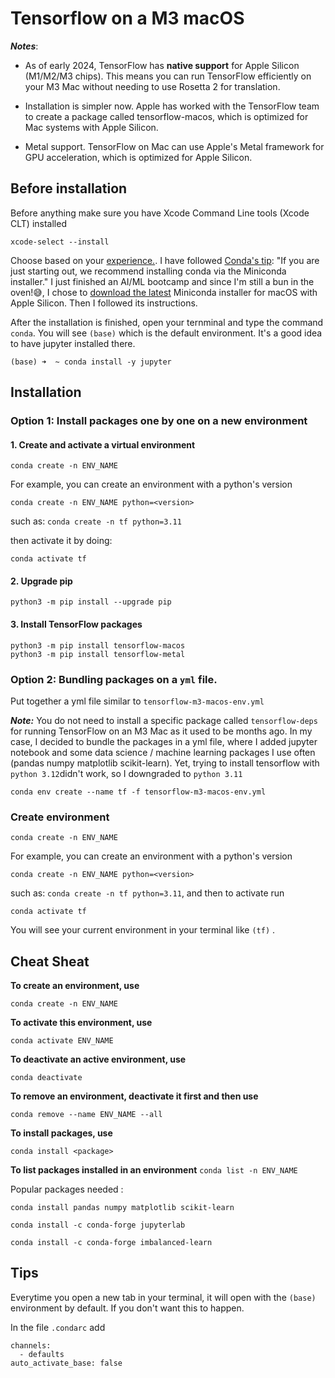 # Tensorflow on a M3 macOS

***Notes***: 
- As of early 2024, TensorFlow has **native support** for Apple Silicon (M1/M2/M3 chips). This means you can run TensorFlow efficiently on your M3 Mac without needing to use Rosetta 2 for translation.

- Installation is simpler now. Apple has worked with the TensorFlow team to create a package called tensorflow-macos, which is optimized for Mac systems with Apple Silicon.

- Metal support. TensorFlow on Mac can use Apple's Metal framework for GPU acceleration, which is optimized for Apple Silicon.

## Before installation

Before anything make sure you have Xcode Command Line tools (Xcode CLT) installed

`xcode-select --install`


Choose based on your [experience.](https://docs.anaconda.com/distro-or-miniconda/). I have followed [Conda's tip](https://conda.io/projects/conda/en/latest/user-guide/install/index.html): "If you are just starting out, we recommend installing conda via the Miniconda installer." 
I just finished an AI/ML bootcamp and since I'm still a bun in the oven!😅, I chose to [download the latest](https://conda.io/projects/conda/en/latest/index.html) Miniconda installer for macOS with Apple Silicon. Then I followed its instructions.

After the installation is finished, open your ternminal and type the command  `conda`. You will see `(base)` which is the default environment. It's a good idea to have jupyter installed there. 

`(base) ➜  ~ conda install -y jupyter`

## Installation
### Option 1: Install packages one by one on a new environment

#### 1. Create and activate a virtual environment

`conda create -n ENV_NAME`

For example, you can create an environment with a python's version

`conda create -n ENV_NAME python=<version>`

such as: `conda create -n tf python=3.11`

then activate it by doing: 

`conda activate tf`

#### 2. Upgrade pip

`python3 -m pip install --upgrade pip`

#### 3. Install TensorFlow packages
```
python3 -m pip install tensorflow-macos
python3 -m pip install tensorflow-metal
```

### Option 2: Bundling packages on a `yml` file.

Put together a yml file similar to `tensorflow-m3-macos-env.yml`

***Note:***
You do not need to install a specific package called `tensorflow-deps` for running TensorFlow on an M3 Mac as it used to be months ago. In my case, I decided to bundle the packages in a yml file, where I added jupyter notebook and some data science / machine learning packages I use often (pandas numpy matplotlib scikit-learn). Yet, trying to install tensorflow with `python 3.12`didn't work, so I downgraded to `python 3.11`

`conda env create --name tf -f tensorflow-m3-macos-env.yml`

### Create environment

`conda create -n ENV_NAME`

For example, you can create an environment with a python's version

`conda create -n ENV_NAME python=<version>`

such as:  `conda create -n tf python=3.11`, and then to activate run

`conda activate tf`

You will see your current environment in your terminal like `(tf)` .


## Cheat Sheat

**To create an environment, use**

`conda create -n ENV_NAME`

**To activate this environment, use**

`conda activate ENV_NAME`

**To deactivate an active environment, use**

`conda deactivate`

**To remove an environment, deactivate it first and then use**

`conda remove --name ENV_NAME --all`

**To install packages, use**

`conda install <package>`

**To list packages installed in an environment**
`conda list -n ENV_NAME`

Popular packages needed :

`conda install pandas numpy matplotlib scikit-learn`

`conda install -c conda-forge jupyterlab`

`conda install -c conda-forge imbalanced-learn`

## Tips

Everytime you open a new tab in your terminal, it will open with the `(base)` environment by default. If you don't want this to happen.

In the file `.condarc` add

````
channels:
  - defaults
auto_activate_base: false

````
